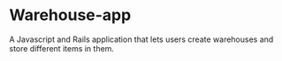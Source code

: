 # Warehouse-app
 A Javascript and Rails application that lets users create warehouses and store different items in them.
